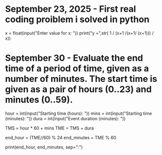 # September 23, 2025 - First real coding proiblem i solved in python

x = float(input("Enter value for x: "))
print("y =",str( 1 / (x+1 /(x+1/ (x+1))) / x))


# September 30 - Evaluate the end time of a period of time, given as a number of minutes. The start time is given as a pair of hours (0..23) and minutes (0..59).

hour = int(input("Starting time (hours): "))
mins = int(input("Starting time (minutes): "))
dura = int(input("Event duration (minutes): "))

TMS = hour * 60 + mins 
TME = TMS + dura

end_hour = (TME//60) % 24
end_minutes = TME % 60

print(end_hour, end_minutes, sep=":")
